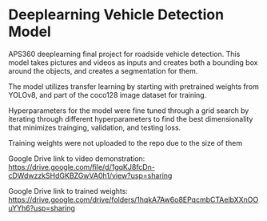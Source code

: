 # Deeplearning Vehicle Detection Model
 APS360 deeplearning final project for roadside vehicle detection. This model takes pictures and videos as inputs and creates both a bounding box around the objects, and creates a segmentation for them.

The model utilizes transfer learning by starting with pretrained weights from YOLOv8, and part of the coco128 image dataset for training.

Hyperparameters for the model were fine tuned through a grid search by iterating through different hyperparameters to find the best dimensionality that minimizes trainging, validation, and testing loss.

Training weights were not uploaded to the repo due to the size of them

Google Drive link to video demonstration: https://drive.google.com/file/d/1gqKJ8fcDn-cDWdwzzkSHdGKBZGwVA0h1/view?usp=sharing

Google Drive link to trained weights: https://drive.google.com/drive/folders/1hqkA7Aw6o8EPqcmbCTAelbXXnOOuYYh6?usp=sharing
